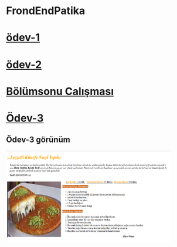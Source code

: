 # FrondEndPatika

# [ödev-1](https://github.com/mehmetdurankaya/FrondEndPatika/blob/master/ODEV-1)
# [ödev-2](https://github.com/mehmetdurankaya/FrondEndPatika/blob/master/ODEV-2) 
# [Bölümsonu Calışması](https://github.com/mehmetdurankaya/FrondEndPatika/tree/master/Bolum-Sonu-Calismasi)
# [Ödev-3](https://github.com/mehmetdurankaya/FrondEndPatika/tree/master/Odev-3)

## Ödev-3 görünüm
<img align="left" alt="PNG" src="https://github.com/mehmetdurankaya/FrondEndPatika/blob/master/Odev-3/site-g%C3%B6r%C3%BCn%C3%BCm.png" width="450" height="250"/>



